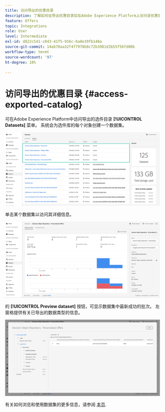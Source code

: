 ```yaml
---
title: 访问导出的优惠目录
description: 了解如何在导出优惠目录后在Adobe Experience Platform上访问该优惠目录
feature: Offers
topic: Integrations
role: User
level: Intermediate
exl-id: d822c541-c043-41f5-916c-6a8e39fb148a
source-git-commit: 14ab70aa32f4f7978b8c72b3981d3b55f56fd08b
workflow-type: tm+mt
source-wordcount: '97'
ht-degree: 10%

---
```


# 访问导出的优惠目录 {#access-exported-catalog}

可在Adobe Experience Platform中访问导出的选件目录 **[!UICONTROL Datasets]** 菜单。 系统会为选件库的每个对象创建一个数据集。

![](../assets/datasets-list.png)

单击某个数据集以访问其详细信息。

![](../assets/dataset-activity.png)

的 **[!UICONTROL Preview dataset]** 按钮，可显示数据集中最新成功的批次。 左窗格提供有关已导出的数据类型的信息。

![](../assets/dataset-preview.png)

有关如何浏览和使用数据集的更多信息，请参阅 [本页](../../start/get-started-datasets.md).
